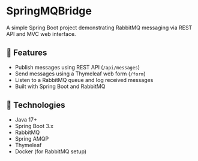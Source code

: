 # SpringMQBridge

A simple Spring Boot project demonstrating RabbitMQ messaging via REST API and MVC web interface.

## 🔧 Features

- Publish messages using REST API (`/api/messages`)
- Send messages using a Thymeleaf web form (`/form`)
- Listen to a RabbitMQ queue and log received messages
- Built with Spring Boot and RabbitMQ

## 🧰 Technologies

- Java 17+
- Spring Boot 3.x
- RabbitMQ
- Spring AMQP
- Thymeleaf
- Docker (for RabbitMQ setup)

